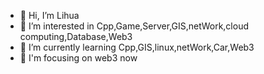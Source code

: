 - 👋 Hi, I’m Lihua
- 👀 I’m interested in Cpp,Game,Server,GIS,netWork,cloud computing,Database,Web3
- 🌱 I’m currently learning Cpp,GIS,linux,netWork,Car,Web3
- 💞️ I'm focusing on web3 now
  
<!---
OS-Lihua/OS-Lihua is a ✨ special ✨ repository because its `README.md` (this file) appears on your GitHub profile.
You can click the Preview link to take a look at your changes.
--->
<!-- ![Lihua's GitHub stats](https://github-readme-stats.vercel.app/api?username=OS-Lihua&count_private=true&show_icons=true&theme=radical)
 [![Top Langs](https://github-readme-stats.vercel.app/api/top-langs/?username=OS-Lihua&hide=javascript,html)](https://github.com/anuraghazra/github-readme-stats)
--->
